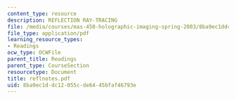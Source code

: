 ```yaml
---
content_type: resource
description: REFLECTION RAY-TRACING
file: /media/courses/mas-450-holographic-imaging-spring-2003/8ba9ec1ddc12055cde6445bfaf46793e_reflnotes.pdf
file_type: application/pdf
learning_resource_types:
- Readings
ocw_type: OCWFile
parent_title: Readings
parent_type: CourseSection
resourcetype: Document
title: reflnotes.pdf
uid: 8ba9ec1d-dc12-055c-de64-45bfaf46793e
---
```

